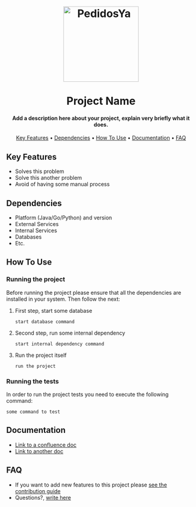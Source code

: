 <h1 align="center">
  <a href="https://github.com/pedidosya">
  	<img src="https://img.pystatic.com/pedidosya-logo.svg" alt="PedidosYa" width="200">
  </a>
  <br>
  <br>
  Project Name
  <br>
</h1>
<h4 align="center">Add a description here about your project, explain very briefly what it does.</h4>
<p align="center">
  <a href="#key-features">Key Features</a> •
  <a href="#dependencies">Dependencies</a> •
  <a href="#how-to-use">How To Use</a> •
  <a href="#documentation">Documentation</a> •
  <a href="#faq">FAQ</a>
</p>

## Key Features

* Solves this problem
* Solve this another problem
* Avoid of having some manual process

## Dependencies

* Platform (Java/Go/Python) and version
* External Services
* Internal Services
* Databases
* Etc.

## How To Use

### Running the project

Before running the project please ensure that all the dependencies are installed in your system. Then follow the next:

1. First step, start some database

    ```
    start database command
    ```

2. Second step, run some internal dependency

    ```
    start internal dependency command
    ```

3. Run the project itself

    ```
    run the project
    ```

### Running the tests

In order to run the project tests you need to execute the following command:

```
some command to test
```

## Documentation

* [Link to a confluence doc](https://www.example.com)
* [Link to another doc](https://www.example.com)

## FAQ

* If you want to add new features to this project please [see the contribution guide](.github/CONTRIBUTING.md)
* Questions?, <a href="mailto:someone@pedidosya.com?Subject=Question about Project" target="_blank">write here</a>
